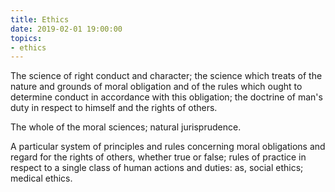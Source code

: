 ```yaml
---
title: Ethics
date: 2019-02-01 19:00:00
topics:
- ethics
---
```


The science of right conduct and character; the science which treats of the nature and grounds of moral obligation and of the rules which ought to determine conduct in accordance with this obligation; the doctrine of man's duty in respect to himself and the rights of others.

The whole of the moral sciences; natural jurisprudence.

A particular system of principles and rules concerning moral obligations and regard for the rights of others, whether true or false; rules of practice in respect to a single class of human actions and duties: as, social ethics; medical ethics.


